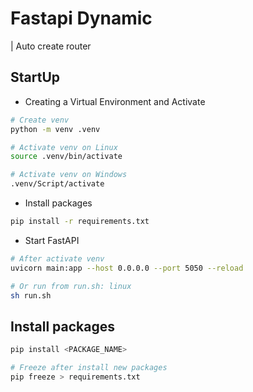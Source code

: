 # Fastapi Dynamic
| Auto create router

## StartUp

- Creating a Virtual Environment and Activate 
```bash
# Create venv 
python -m venv .venv 

# Activate venv on Linux
source .venv/bin/activate

# Activate venv on Windows
.venv/Script/activate
```

- Install packages
```bash
pip install -r requirements.txt
```

- Start FastAPI
```bash
# After activate venv
uvicorn main:app --host 0.0.0.0 --port 5050 --reload

# Or run from run.sh: linux
sh run.sh 
```

## Install packages 
```bash
pip install <PACKAGE_NAME>

# Freeze after install new packages
pip freeze > requirements.txt
```

